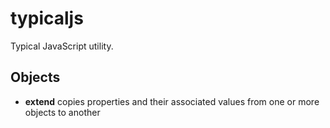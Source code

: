 # typicaljs
Typical JavaScript utility.

## Objects
* **extend** copies properties and their associated values from one or more objects to another